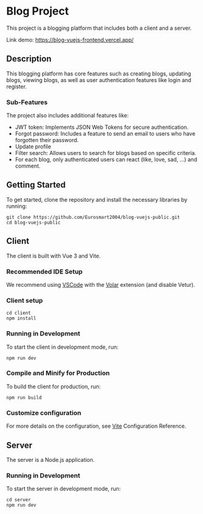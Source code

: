 # Blog Project

This project is a blogging platform that includes both a client and a server.

Link demo: https://blog-vuejs-frontend.vercel.app/

## Description

This blogging platform has core features such as creating blogs, updating blogs, viewing blogs, as well as user authentication features like login and register.

### Sub-Features

The project also includes additional features like:

- JWT token: Implements JSON Web Tokens for secure authentication.
- Forgot password: Includes a feature to send an email to users who have forgotten their password.
- Update profile
- Filter search: Allows users to search for blogs based on specific criteria.
- For each blog, only authenticated users can react (like, love, sad, ...) and comment.

## Getting Started

To get started, clone the repository and install the necessary libraries by running:

```
git clone https://github.com/Eurosmart2004/blog-vuejs-public.git
cd blog-vuejs-public
```

## Client

The client is built with Vue 3 and Vite.

### Recommended IDE Setup

We recommend using [VSCode](https://code.visualstudio.com/) with the [Volar](https://marketplace.visualstudio.com/items?itemName=Vue.volar) extension (and disable Vetur).

### Client setup

```
cd client
npm install
```

### Running in Development

To start the client in development mode, run:

```
npm run dev
```

### Compile and Minify for Production

To build the client for production, run:

```
npm run build
```

### Customize configuration

For more details on the configuration, see [Vite](https://vitejs.dev/config/) Configuration Reference.

## Server

The server is a Node.js application.

### Running in Development

To start the server in development mode, run:

```
cd server
npm run dev
```
